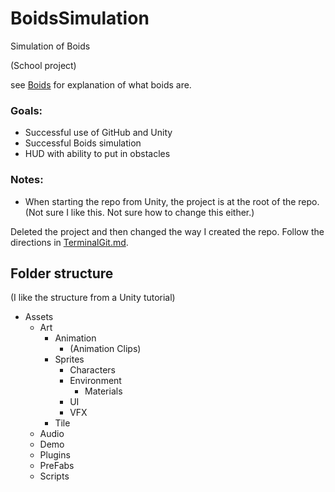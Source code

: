# BoidsSimulation

Simulation of Boids

(School project)

see [Boids](https://en.wikipedia.org/wiki/Boids) for explanation of what boids are.

### Goals:
* Successful use of GitHub and Unity
* Successful Boids simulation
* HUD with ability to put in obstacles

### Notes:
* When starting the repo from Unity, the project is at the root of the repo.  (Not sure I like this.  Not sure how to change this either.)

Deleted the project and then changed the way I created the repo.  Follow the directions in [TerminalGit.md](TerminalGit.md).

## Folder structure
(I like the structure from a Unity tutorial)
* Assets
  * Art
    * Animation
      * (Animation Clips)
    * Sprites
      * Characters
      * Environment
        * Materials
      * UI
      * VFX
    * Tile
  * Audio
  * Demo
  * Plugins
  * PreFabs
  * Scripts
